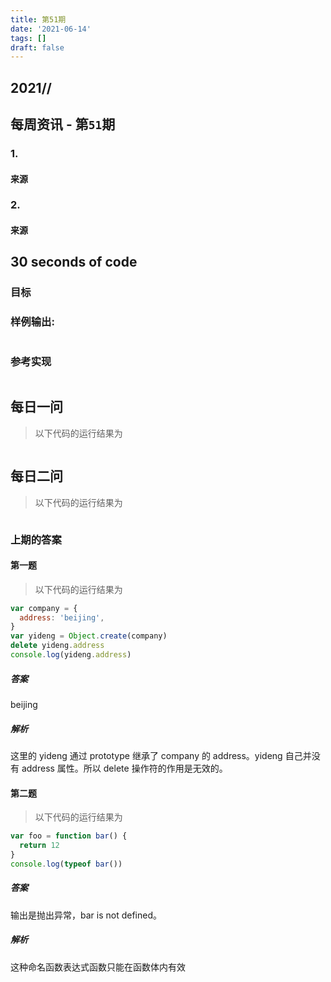 ```yaml
---
title: 第51期
date: '2021-06-14'
tags: []
draft: false
---
```


<TOCInline toc={props.toc} asDisclosure toHeading={3} />

## 2021//

## 每周资讯 - 第`51`期

### 1.

#### 来源

### 2.

#### 来源

## 30 seconds of code

### 目标

### 样例输出:

```js

```

### 参考实现

```js

```

## 每日一问

> 以下代码的运行结果为

```js

```

## 每日二问

> 以下代码的运行结果为

```js

```

### 上期的答案

#### 第一题

> 以下代码的运行结果为

```js
var company = {
  address: 'beijing',
}
var yideng = Object.create(company)
delete yideng.address
console.log(yideng.address)
```

##### 答案

beijing

##### 解析

这里的 yideng 通过 prototype 继承了 company 的 address。yideng 自己并没有 address 属性。所以 delete 操作符的作用是无效的。

#### 第二题

> 以下代码的运行结果为

```js
var foo = function bar() {
  return 12
}
console.log(typeof bar())
```

##### 答案

输出是抛出异常，bar is not defined。

##### 解析

这种命名函数表达式函数只能在函数体内有效
